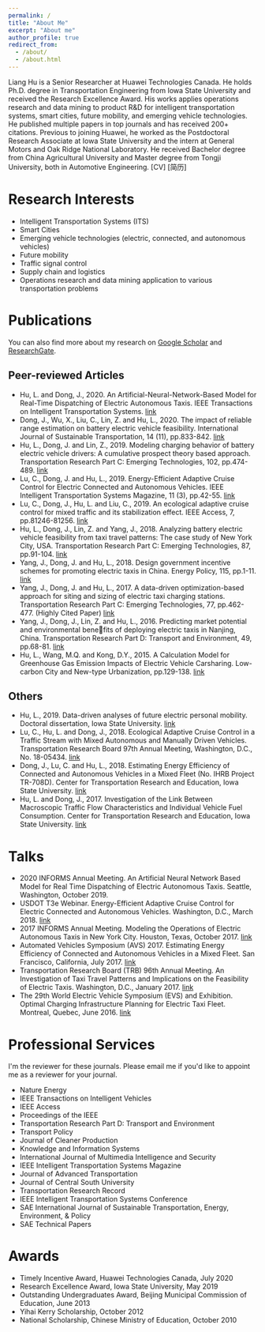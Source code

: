 ```yaml
---
permalink: /
title: "About Me"
excerpt: "About me"
author_profile: true
redirect_from:
  - /about/
  - /about.html
---
```


Liang Hu is a Senior Researcher at Huawei Technologies Canada. He holds Ph.D. degree in Transportation
Engineering from Iowa State University and received the Research Excellence Award. His works applies operations research and data mining to product R&D for intelligent transportation systems, smart
cities, future mobility, and emerging vehicle technologies. He published multiple papers in top journals and has
received 200+ citations. Previous to joining Huawei, he worked as the Postdoctoral Research Associate at Iowa State University and the intern at General Motors and Oak Ridge National Laboratory. He received Bachelor degree from China Agricultural University and Master degree from Tongji University, both in Automotive Engineering.
[CV] [简历]

Research Interests
======
* Intelligent Transportation Systems (ITS)
* Smart Cities
* Emerging vehicle technologies (electric, connected, and autonomous vehicles)
* Future mobility
* Traffic signal control
* Supply chain and logistics
* Operations research and data mining application to various transportation problems

Publications
======
You can also find more about my research on [Google Scholar](https://scholar.google.com/citations?user=3geLjmMAAAAJ&hl=en) and [ResearchGate](https://www.researchgate.net/profile/Liang_Hu30).

Peer-reviewed Articles
------
* Hu, L. and Dong, J., 2020. An Artificial-Neural-Network-Based Model for Real-Time Dispatching of Electric Autonomous Taxis. IEEE Transactions on Intelligent Transportation Systems. [link](https://ieeexplore.ieee.org/document/9237154)
* Dong, J., Wu, X., Liu, C., Lin, Z. and Hu, L., 2020. The impact of reliable range estimation on battery electric vehicle feasibility. International Journal of Sustainable Transportation, 14 (11), pp.833-842. [link](https://www.tandfonline.com/doi/full/10.1080/15568318.2019.1639085)
* Hu, L., Dong, J. and Lin, Z., 2019. Modeling charging behavior of battery electric vehicle drivers: A cumulative
prospect theory based approach. Transportation Research Part C: Emerging Technologies, 102, pp.474-489. [link](https://www.sciencedirect.com/science/article/abs/pii/S0968090X18312087)
* Lu, C., Dong, J. and Hu, L., 2019. Energy-Efficient Adaptive Cruise Control for Electric Connected and Autonomous
Vehicles. IEEE Intelligent Transportation Systems Magazine, 11 (3), pp.42-55. [link](https://ieeexplore.ieee.org/document/8742785)
* Lu, C., Dong, J., Hu, L. and Liu, C., 2019. An ecological adaptive cruise control for mixed traffic and its stabilization effect. IEEE Access, 7, pp.81246-81256. [link](https://ieeexplore.ieee.org/stamp/stamp.jsp?tp=&arnumber=8741006)
* Hu, L., Dong, J., Lin, Z. and Yang, J., 2018. Analyzing battery electric vehicle feasibility from taxi travel patterns: The case study of New York City, USA. Transportation Research Part C: Emerging Technologies, 87, pp.91-104. [link](https://www.sciencedirect.com/science/article/abs/pii/S0968090X17303789)
* Yang, J., Dong, J. and Hu, L., 2018. Design government incentive schemes for promoting electric taxis in China.
Energy Policy, 115, pp.1-11. [link](https://www.sciencedirect.com/science/article/abs/pii/S0301421517308546)
* Yang, J., Dong, J. and Hu, L., 2017. A data-driven optimization-based approach for siting and sizing of electric taxi charging stations. Transportation Research Part C: Emerging Technologies, 77, pp.462-477. (Highly Cited Paper) [link](https://www.sciencedirect.com/science/article/abs/pii/S0968090X17300542)
* Yang, J., Dong, J., Lin, Z. and Hu, L., 2016. Predicting market potential and environmental benefits of deploying electric taxis in Nanjing, China. Transportation Research Part D: Transport and Environment, 49, pp.68-81. [link](https://www.sciencedirect.com/science/article/pii/S1361920916300268)
* Hu, L., Wang, M.Q. and Kong, D.Y., 2015. A Calculation Model for Greenhouse Gas Emission Impacts of Electric
Vehicle Carsharing. Low-carbon City and New-type Urbanization, pp.129-138. [link](https://link.springer.com/chapter/10.1007/978-3-662-45969-0_12)

Others
------
* Hu, L., 2019. Data-driven analyses of future electric personal mobility. Doctoral dissertation, Iowa State University. [link](https://lib.dr.iastate.edu/etd/17215/)
* Lu, C., Hu, L. and Dong, J., 2018. Ecological Adaptive Cruise Control in a Traffic Stream with Mixed Autonomous
and Manually Driven Vehicles. Transportation Research Board 97th Annual Meeting, Washington, D.C., No. 18-05434. [link](https://trid.trb.org/view/1496763)
* Dong, J., Lu, C. and Hu, L., 2018. Estimating Energy Efficiency of Connected and Autonomous Vehicles in a Mixed
Fleet (No. IHRB Project TR-708D). Center for Transportation Research and Education, Iowa State University. [link](https://rosap.ntl.bts.gov/view/dot/36110)
* Hu, L. and Dong, J., 2017. Investigation of the Link Between Macroscopic Traffic Flow Characteristics and Individual Vehicle Fuel Consumption. Center for Transportation Research and Education, Iowa State University. [link](https://rosap.ntl.bts.gov/view/dot/34187)

Talks
======
* 2020 INFORMS Annual Meeting. An Artificial Neural Network Based Model for Real Time Dispatching of Electric
Autonomous Taxis. Seattle, Washington, October 2019.
* USDOT T3e Webinar. Energy-Efficient Adaptive Cruise Control for Electric Connected and Autonomous Vehicles.
Washington, D.C., March 2018. [link](https://www.pcb.its.dot.gov/t3/s180308_Energy_Efficient_ACC_for_Electric_CV_and_AV.aspx)
* 2017 INFORMS Annual Meeting. Modeling the Operations of Electric Autonomous Taxis in New York City. Houston,
Texas, October 2017. [link](https://lianghu.weebly.com/uploads/1/1/8/3/118320288/publication_5.pdf)
* Automated Vehicles Symposium (AVS) 2017. Estimating Energy Efficiency of Connected and Autonomous Vehicles in
a Mixed Fleet. San Francisco, California, July 2017. [link](https://higherlogicdownload.s3.amazonaws.com/AUVSI/14c12c18-fde1-4c1d-8548-035ad166c766/UploadedImages/2017/PDFs/Proceedings/BOs/Bo9-1.pdf)
* Transportation Research Board (TRB) 96th Annual Meeting. An Investigation of Taxi Travel Patterns and
Implications on the Feasibility of Electric Taxis. Washington, D.C., January 2017. [link](https://lianghu.weebly.com/uploads/1/1/8/3/118320288/2017_trb_poster.pdf)
* The 29th World Electric Vehicle Symposium (EVS) and Exhibition. Optimal Charging Infrastructure Planning for
Electric Taxi Fleet. Montreal, Quebec, June 2016. [link]()

Professional Services
======
I'm the reviewer for these journals. Please email me if you'd like to appoint me as a reviewer for your journal.
* Nature Energy
* IEEE Transactions on Intelligent Vehicles
* IEEE Access
* Proceedings of the IEEE
* Transportation Research Part D: Transport and Environment
* Transport Policy
* Journal of Cleaner Production
* Knowledge and Information Systems
* International Journal of Multimedia Intelligence and Security
* IEEE Intelligent Transportation Systems Magazine
* Journal of Advanced Transportation
* Journal of Central South University
* Transportation Research Record
* IEEE Intelligent Transportation Systems Conference
* SAE International Journal of Sustainable Transportation, Energy, Environment, & Policy
* SAE Technical Papers

Awards
======
* Timely Incentive Award, Huawei Technologies Canada, July 2020
* Research Excellence Award, Iowa State University, May 2019
* Outstanding Undergraduates Award, Beijing Municipal Commission of Education, June 2013
* Yihai Kerry Scholarship, October 2012
* National Scholarship, Chinese Ministry of Education, October 2010
